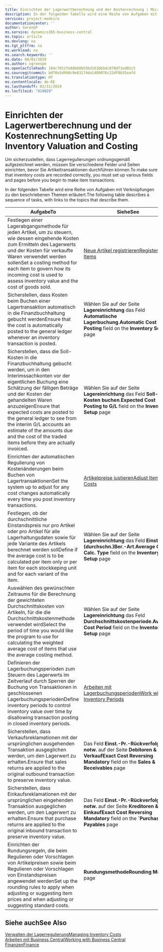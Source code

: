 ```yaml
---
title: Einrichten der Lagerwertberechnung und der Kostenrechnung | Microsoft Docs
description: In der folgenden Tabelle wird eine Reihe von Aufgaben mit Verknüpfungen zu den beschriebenen Themen erläutert.
services: project-madeira
documentationcenter: ''
author: SorenGP
ms.service: dynamics365-business-central
ms.topic: article
ms.devlang: na
ms.tgt_pltfrm: na
ms.workload: na
ms.search.keywords: ''
ms.date: 04/01/2019
ms.author: sgroespe
ms.openlocfilehash: 184c7651fe8db60b55bd161bb5dc870df1ed01c5
ms.sourcegitcommit: bd78a5d990c9e83174da1409076c22df8b35eafd
ms.translationtype: HT
ms.contentlocale: de-DE
ms.lasthandoff: 03/31/2019
ms.locfileid: "919029"
---
```

# <a name="setting-up-inventory-valuation-and-costing"></a><span data-ttu-id="254ce-103">Einrichten der Lagerwertberechnung und der Kostenrechnung</span><span class="sxs-lookup"><span data-stu-id="254ce-103">Setting Up Inventory Valuation and Costing</span></span>
<span data-ttu-id="254ce-104">Um sicherzustellen, dass Lagerregulierungen ordnungsgemäß aufgezeichnet werden, müssen Sie verschiedene Felder und Seiten einrichten, bevor Sie Artikeltransaktionen durchführen können.</span><span class="sxs-lookup"><span data-stu-id="254ce-104">To make sure that inventory costs are recorded correctly, you must set up various fields and pages before you begin to make item transactions.</span></span>

<span data-ttu-id="254ce-105">In der folgenden Tabelle wird eine Reihe von Aufgaben mit Verknüpfungen zu den beschriebenen Themen erläutert.</span><span class="sxs-lookup"><span data-stu-id="254ce-105">The following table describes a sequence of tasks, with links to the topics that describe them.</span></span>

|<span data-ttu-id="254ce-106">**Aufgabe**</span><span class="sxs-lookup"><span data-stu-id="254ce-106">**To**</span></span>|<span data-ttu-id="254ce-107">**Siehe**</span><span class="sxs-lookup"><span data-stu-id="254ce-107">**See**</span></span>|  
|------------|-------------|  
|<span data-ttu-id="254ce-108">Festlegen einer Lagerabgangsmethode für jeden Artikel, um zu steuern, wie dessen eingehende Kosten zum Ermitteln des Lagerwerts und der Kosten für verkaufte Waren verwendet werden sollen</span><span class="sxs-lookup"><span data-stu-id="254ce-108">Set a costing method for each item to govern how its incoming cost is used to assess inventory value and the cost of goods sold.</span></span>|[<span data-ttu-id="254ce-109">Neue Artikel registrieren</span><span class="sxs-lookup"><span data-stu-id="254ce-109">Register New Items</span></span>](inventory-how-register-new-items.md)|  
|<span data-ttu-id="254ce-110">Sicherstellen, dass Kosten beim Buchen einer Lagertransaktion automatisch in die Finanzbuchhaltung gebucht werden</span><span class="sxs-lookup"><span data-stu-id="254ce-110">Ensure that the cost is automatically posted to the general ledger whenever an inventory transaction is posted.</span></span>|<span data-ttu-id="254ce-111">Wählen Sie auf der Seite **Lagereinrichtung** das Feld **Automatische Lagerbuchung**.</span><span class="sxs-lookup"><span data-stu-id="254ce-111">**Automatic Cost Posting** field on the **Inventory Setup** page</span></span>|  
|<span data-ttu-id="254ce-112">Sicherstellen, dass die Soll-Kosten in die Finanzbuchhaltung gebucht werden, um in den Interimssachkonten vor der eigentlichen Buchung eine Schätzung der fälligen Beträge und der Kosten der gehandelten Waren anzuzeigen</span><span class="sxs-lookup"><span data-stu-id="254ce-112">Ensure that expected costs are posted to the general ledger to see from the interim G/L accounts an estimate of the amounts due and the cost of the traded items before they are actually invoiced.</span></span>|<span data-ttu-id="254ce-113">Wählen Sie auf der Seite **Lagereinrichtung** das Feld **Soll-Kosten buchen**.</span><span class="sxs-lookup"><span data-stu-id="254ce-113">**Expected Cost Posting to G/L** field on the **Inventory Setup** page</span></span>|  
|<span data-ttu-id="254ce-114">Einrichten der automatischen Regulierung von Kostenänderungen beim Buchen von Lagertransaktionen</span><span class="sxs-lookup"><span data-stu-id="254ce-114">Set the system up to adjust for any cost changes automatically every time you post inventory transactions.</span></span>|[<span data-ttu-id="254ce-115">Artikelpreise justieren</span><span class="sxs-lookup"><span data-stu-id="254ce-115">Adjust Item Costs</span></span>](inventory-how-adjust-item-costs.md)|  
|<span data-ttu-id="254ce-116">Festlegen, ob der durchschnittliche Einstandspreis nur pro Artikel oder pro Artikel für alle Lagerhaltungsdaten sowie für jede Variante des Artikels berechnet werden soll</span><span class="sxs-lookup"><span data-stu-id="254ce-116">Define if the average cost is to be calculated per item only or per item for each stockkeping unit and for each variant of the item.</span></span>|<span data-ttu-id="254ce-117">Wählen Sie auf der Seite **Lagereinrichtung** das Feld **Einst.-Pr.(durchschn.)Ber.-Art**.</span><span class="sxs-lookup"><span data-stu-id="254ce-117">**Average Cost Calc. Type** field on the **Inventory Setup** page</span></span>|  
|<span data-ttu-id="254ce-118">Auswählen des gewünschten Zeitraums für die Berechnung der gewichteten Durchschnittskosten von Artikeln, für die die Durchschnittskostenmethode verwendet wird</span><span class="sxs-lookup"><span data-stu-id="254ce-118">Select the period of time you would like the program to use for calculating the weighted average cost of items that use the average costing method.</span></span>|<span data-ttu-id="254ce-119">Wählen Sie auf der Seite **Lagereinrichtung** das Feld **Durchschnittskostenperiode**.</span><span class="sxs-lookup"><span data-stu-id="254ce-119">**Average Cost Period** field on the **Inventory Setup** page</span></span>|  
|<span data-ttu-id="254ce-120">Definieren der Lagerbuchungsperioden zum Steuern des Lagerwerts im Zeitverlauf durch Sperren der Buchung von Transaktionen in geschlossenen Lagerbuchungsperioden</span><span class="sxs-lookup"><span data-stu-id="254ce-120">Define inventory periods to control inventory value over time by disallowing transaction posting in closed inventory periods.</span></span>|[<span data-ttu-id="254ce-121">Arbeiten mit Lagerbuchungsperioden</span><span class="sxs-lookup"><span data-stu-id="254ce-121">Work with Inventory Periods</span></span>](finance-how-to-work-with-inventory-periods.md)|  
|<span data-ttu-id="254ce-122">Sicherstellen, dass Verkaufsreklamationen mit der ursprünglichen ausgehenden Transaktion ausgeglichen werden, um den Lagerwert zu erhalten.</span><span class="sxs-lookup"><span data-stu-id="254ce-122">Ensure that sales returns are applied to the original outbound transaction to preserve inventory value.</span></span>|<span data-ttu-id="254ce-123">Das Feld **Einst.-Pr.-Rückverfolg. notw.** auf der Seite **Debitoren & Verkauf**</span><span class="sxs-lookup"><span data-stu-id="254ce-123">**Exact Cost Reversing Mandatory** field on the **Sales & Receivables** page</span></span>|  
|<span data-ttu-id="254ce-124">Sicherstellen, dass Einkaufsreklamationen mit der ursprünglichen eingehenden Transaktion ausgeglichen werden, um den Lagerwert zu erhalten.</span><span class="sxs-lookup"><span data-stu-id="254ce-124">Ensure that purchase returns are applied to the original inbound transaction to preserve inventory value.</span></span>|<span data-ttu-id="254ce-125">Das Feld **Einst.-Pr.-Rückverfolg. notw.** auf der Seite **Kreditoren & Einkauf**</span><span class="sxs-lookup"><span data-stu-id="254ce-125">**Exact Cost Reversing Mandatory** field on the **´Purchases & Payables** page</span></span>|
|<span data-ttu-id="254ce-126">Einrichten der Rundungsregeln, die beim Regulieren oder Vorschlagen von Artikelpreisen sowie beim Regulieren oder Vorschlagen von Einstandspreisen angewendet werden</span><span class="sxs-lookup"><span data-stu-id="254ce-126">Set up the rounding rules to apply when adjusting or suggesting item prices and when adjusting or suggesting standard costs.</span></span>|<span data-ttu-id="254ce-127">**Rundungsmethode**</span><span class="sxs-lookup"><span data-stu-id="254ce-127">**Rounding Method** page</span></span>|  

## <a name="see-also"></a><span data-ttu-id="254ce-128">Siehe auch</span><span class="sxs-lookup"><span data-stu-id="254ce-128">See Also</span></span>  
[<span data-ttu-id="254ce-129">Verwalten der Lagerregulierung</span><span class="sxs-lookup"><span data-stu-id="254ce-129">Managing Inventory Costs</span></span>](finance-manage-inventory-costs.md)  
[<span data-ttu-id="254ce-130">Arbeiten mit  Business Central</span><span class="sxs-lookup"><span data-stu-id="254ce-130">Working with Business Central</span></span>](ui-work-product.md)  
[<span data-ttu-id="254ce-131">Finanzen</span><span class="sxs-lookup"><span data-stu-id="254ce-131">Finance</span></span>](finance.md)  

